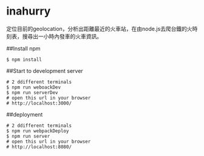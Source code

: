 # inahurry
定位目前的geolocation，分析出距離最近的火車站，在由node.js去爬台鐵的火時刻表，搜尋出一小時內發車的火車資訊。

##Install npm
``` text
$ npm install
```

##Start to development server

``` text
# 2 ddifferent terminals  
$ npm run weboackDev
$ npm run serverDev
# open this url in your browser
# http://localhost:3000/
```
##deployment

``` text
# 2 ddifferent terminals  
$ npm run webpackDeploy
$ npm run server
# open this url in your browser
# http://localhost:8080/
```
